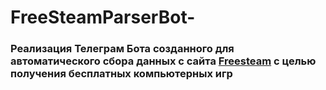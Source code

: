 # FreeSteamParserBot-
### Реализация Телеграм Бота созданного для автоматического сбора данных с сайта [Freesteam](https://freesteam.ru/) с целью получения бесплатных компьютерных игр


